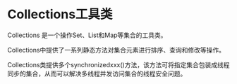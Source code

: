 # Collections工具类

Collections 是一个操作Set、List和Map等集合的工具类。

Collections中提供了一系列静态方法对集合元素进行排序、查询和修改等操作。

Collections类提供多个synchronizedxxx()方法，该方法可将指定集合包装成线程同步的集合，从而可以解决多线程并发访问集合的线程安全问题。